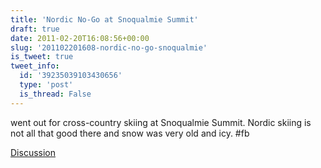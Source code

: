 ```yaml
---
title: 'Nordic No-Go at Snoqualmie Summit'
draft: true
date: 2011-02-20T16:08:56+00:00
slug: '201102201608-nordic-no-go-snoqualmie'
is_tweet: true
tweet_info:
  id: '39235039103430656'
  type: 'post'
  is_thread: False
---
```




went out for cross-country skiing at Snoqualmie Summit. Nordic skiing is not all that good there and snow was very old and icy. #fb

[Discussion](https://x.com/sytelus/status/39235039103430656)
